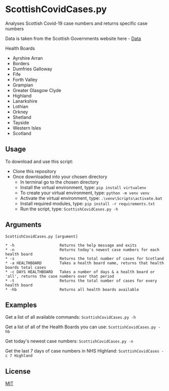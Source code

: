 # ScottishCovidCases.py
Analyses Scottish Covid-19 case numbers and returns specific case numbers


Data is taken from the Scottish Governments website here - [Data](https://www.gov.scot/publications/coronavirus-covid-19-trends-in-daily-data/)

Health Boards
* Ayrshire Arran
* Borders
* Dumfries Galloway
* Fife
* Forth Valley
* Grampian
* Greater Glasgow Clyde
* Highland
* Lanarkshire
* Lothian
* Orkney
* Shetland
* Tayside
* Western Isles
* Scotland

## Usage
To download and use this script:
* Clone this repository
* Once downloaded into your chosen directory
    * In terminal go to the chosen directory
    * Install the virtual environment, type: `pip install virtualenv`
    * To create your virtual environment, type: `python -m venv venv`
    * Activate the virtual environment, type: `.\venv\Scripts\activate.bat`
    * Install required modules, type: `pip install -r requirements.txt`
    * Run the script, type: `ScottishCovidCases.py -h`
    
## Arguments
`ScottishCovidCases.py [argument]`


```
* -h                    Returns the help message and exits
* -n                    Returns today's newest case numbers for each health board
* -s                    Returns the total number of cases for Scotland
* -a HEALTHBOARD        Takes a health board name, returns that health boards total cases
* -c DAYS HEALTHBOARD   Takes a number of days & a health board or 'all', returns the case numbers over that period
* -t                    Returns the total number of cases for every health board
* -hb                   Returns all health boards available
```

## Examples
Get a list of all available commands: `ScottishCovidCases.py -h`

Get a list of all of the Health Boards you can use: `ScottishCovidCases.py -hb`

Get today's newest case numbers: `ScottishCovidCases.py -n`

Get the last 7 days of case numbers in NHS Highland: `ScottishCovidCases -c 7 Highland`

## License
[MIT](https://choosealicense.com/licenses/mit/)